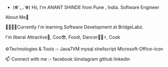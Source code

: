 -  (❁´◡`❁) Hii, I'm ANANT SHINDE from Pune , India.
Software Engineer

About Me💬

🌱🎇✨✨Currently I'm learning Software Development at BridgeLabz.

I'm liberal  Attractive🧲, Coo😎, Foodi, Dancer🕺🕺⚡, Cook

⚙️Technologies & Tools :-
   Java7VM      mysql  shellscript  Microsoft-Office-icon
   

📫 Connect with me :-
facebook    iiiinstagram    github     linkedin
